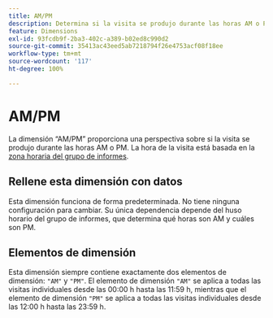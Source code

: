 ```yaml
---
title: AM/PM
description: Determina si la visita se produjo durante las horas AM o PM.
feature: Dimensions
exl-id: 93fcdb9f-2ba3-402c-a389-b02ed8c990d2
source-git-commit: 35413ac43eed5ab7218794f26e4753acf08f18ee
workflow-type: tm+mt
source-wordcount: '117'
ht-degree: 100%

---
```


# AM/PM

La dimensión “AM/PM” proporciona una perspectiva sobre si la visita se produjo durante las horas AM o PM. La hora de la visita está basada en la [zona horaria del grupo de informes](/help/admin/admin/general-acct-settings-admin.md).

## Rellene esta dimensión con datos

Esta dimensión funciona de forma predeterminada. No tiene ninguna configuración para cambiar. Su única dependencia depende del huso horario del grupo de informes, que determina qué horas son AM y cuáles son PM.

## Elementos de dimensión

Esta dimensión siempre contiene exactamente dos elementos de dimensión: `"AM"` y `"PM"`. El elemento de dimensión `"AM"` se aplica a todas las visitas individuales desde las 00:00 h hasta las 11:59 h, mientras que el elemento de dimensión `"PM"` se aplica a todas las visitas individuales desde las 12:00 h hasta las 23:59 h.
